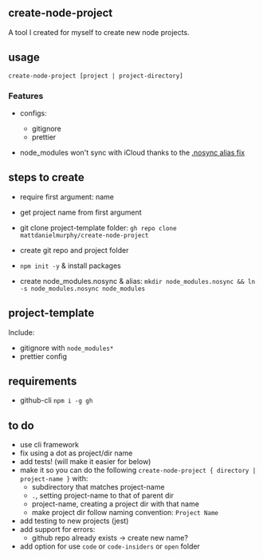 ## create-node-project

A tool I created for myself to create new node projects.

## usage

`create-node-project [project | project-directory]`

### Features

- configs:

  - gitignore
  - prettier

- node_modules won't sync with iCloud thanks to the [.nosync alias fix](https://davidsword.ca/prevent-icloud-syncing-node_modules-folder/)

## steps to create

- require first argument: name
- get project name from first argument
- git clone project-template folder: `gh repo clone mattdanielmurphy/create-node-project`
- create git repo and project folder

- `npm init -y` & install packages
- create node_modules.nosync & alias: `mkdir node_modules.nosync && ln -s node_modules.nosync node_modules`

## project-template

Include:

- gitignore with `node_modules*`
- prettier config

## requirements

- github-cli `npm i -g gh`

## to do

- use cli framework
- fix using a dot as project/dir name
- add tests! (will make it easier for below)
- make it so you can do the following `create-node-project { directory | project-name }` with:
  - subdirectory that matches project-name
  - `.`, setting project-name to that of parent dir
  - project-name, creating a project dir with that name
  - make project dir follow naming convention: `Project Name`
- add testing to new projects (jest)
- add support for errors:
  - github repo already exists -> create new name?
- add option for use `code` or `code-insiders` or `open` folder
